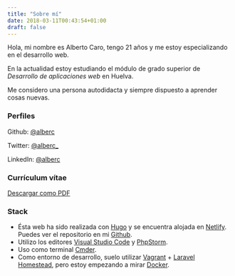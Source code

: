 ```yaml
---
title: "Sobre mí"
date: 2018-03-11T00:43:54+01:00
draft: false
---
```


Hola, mi nombre es Alberto Caro, tengo 21 años y me estoy especializando en el desarrollo web.

En la actualidad estoy estudiando el módulo de grado superior de _Desarrollo de aplicaciones web_ en Huelva.

Me considero una persona autodidacta y siempre dispuesto a aprender cosas nuevas.

### Perfiles
Github: [@alberc](https://github.com/alberc)

Twitter: [@alberc_](https://twitter.com/alberc_)

LinkedIn: [@alberc](https://www.linkedin.com/in/alberc/)

### Currículum vítae
[Descargar como PDF](/portfolio.pdf)

### Stack
- Ésta web ha sido realizada con [Hugo](https://gohugo.io) y se encuentra alojada en [Netlify](https://www.netlify.com/). Puedes ver el repositorio en mi [Github](https://github.com/alberc/portfolio).
- Utilizo los editores [Visual Studio Code](https://code.visualstudio.com/) y [PhpStorm](https://www.jetbrains.com/phpstorm/).
- Uso como terminal [Cmder](http://cmder.net/).
- Como entorno de desarrollo, suelo utilizar [Vagrant](https://www.vagrantup.com/) + [Laravel Homestead](https://laravel.com/docs/master/homestead), pero estoy empezando a mirar [Docker](https://www.docker.com/docker-community).

